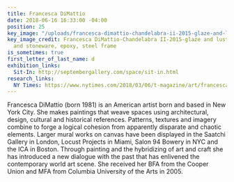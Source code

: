 ```yaml
---
title: Francesca DiMattio
date: 2018-06-16 16:33:00 -04:00
position: 25
key_image: "/uploads/francesca-dimattio-chandelabra-ii-2015-glaze-and-luster-on-porcelain-and-stoneware-epoxy-steel-frame.jpg"
key_image_credit: Francesca DiMattio-Chandelabra II-2015-glaze and luster on porcelain
  and stoneware, epoxy, steel frame
is_sometimes: true
first_letter_of_last_name: d
exhibition_links:
  Sit-In: http://septembergallery.com/space/sit-in.html
research_links:
  NY Times: https://www.nytimes.com/2018/03/06/t-magazine/art/francesca-dimattio-ceramics.html
---
```


Francesca DiMattio (born 1981) is an American artist born and based in New York City. She makes paintings that weave spaces using architectural, design, cultural and historical references. Patterns, textures and imagery combine to forge a logical cohesion from apparently disparate and chaotic elements. Larger mural works on canvas have been displayed in the Saatchi Gallery in London, Locust Projects in Miami, Salon 94 Bowery in NYC and the ICA in Boston. Through painting and the hybridizing of art and craft she has introduced a new dialogue with the past that has enlivened the contemporary world art scene. She received her BFA from the Cooper Union and MFA from Columbia University of the Arts in 2005.